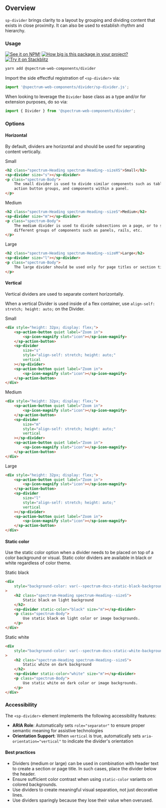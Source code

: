 ## Overview

`sp-divider` brings clarity to a layout by grouping and dividing content that exists in close proximity. It can also be used to establish rhythm and hierarchy.

### Usage

[![See it on NPM!](https://img.shields.io/npm/v/@spectrum-web-components/divider?style=for-the-badge)](https://www.npmjs.com/package/@spectrum-web-components/divider)
[![How big is this package in your project?](https://img.shields.io/bundlephobia/minzip/@spectrum-web-components/divider?style=for-the-badge)](https://bundlephobia.com/result?p=@spectrum-web-components/divider)
[![Try it on Stackblitz](https://img.shields.io/badge/Try%20it%20on-Stackblitz-blue?style=for-the-badge)](https://stackblitz.com/edit/vitejs-vite-rqfjtpgz)

```zsh
yarn add @spectrum-web-components/divider
```

Import the side effectful registration of `<sp-divider>` via:

```js
import '@spectrum-web-components/divider/sp-divider.js';
```

When looking to leverage the `Divider` base class as a type and/or for extension purposes, do so via:

```js
import { Divider } from '@spectrum-web-components/divider';
```

### Options

#### Horizontal

By default, dividers are horizontal and should be used for separating content vertically.

<sp-tabs selected="m" auto label="Horizontal Size Attribute Options">
<sp-tab value="s">Small</sp-tab>
<sp-tab-panel value="s">

```html
<h2 class="spectrum-Heading spectrum-Heading--sizeXS">Small</h2>
<sp-divider size="s"></sp-divider>
<p class="spectrum-Body">
    The small divider is used to divide similar components such as table rows,
    action button groups, and components within a panel.
</p>
```

</sp-tab-panel>
<sp-tab value="m">Medium</sp-tab>
<sp-tab-panel value="m">

```html
<h2 class="spectrum-Heading spectrum-Heading--sizeS">Medium</h2>
<sp-divider size="m"></sp-divider>
<p class="spectrum-Body">
    The medium divider is used to divide subsections on a page, or to separate
    different groups of components such as panels, rails, etc.
</p>
```

</sp-tab-panel>
<sp-tab value="l">Large</sp-tab>
<sp-tab-panel value="l">

```html
<h2 class="spectrum-Heading spectrum-Heading--sizeM">Large</h2>
<sp-divider size="l"></sp-divider>
<p class="spectrum-Body">
    The large divider should be used only for page titles or section titles.
</p>
```

</sp-tab-panel>
</sp-tabs>

#### Vertical

Vertical dividers are used to separate content horizontally.

When a vertical Divider is used inside of a flex container, use `align-self: stretch; height: auto;` on the Divider.

<sp-tabs selected="m" auto label="Vertical Size Attribute Options">
<sp-tab value="s">Small</sp-tab>
<sp-tab-panel value="s">

```html
<div style="height: 32px; display: flex;">
    <sp-action-button quiet label="Zoom in">
        <sp-icon-magnify slot="icon"></sp-icon-magnify>
    </sp-action-button>
    <sp-divider
        size="s"
        style="align-self: stretch; height: auto;"
        vertical
    ></sp-divider>
    <sp-action-button quiet label="Zoom in">
        <sp-icon-magnify slot="icon"></sp-icon-magnify>
    </sp-action-button>
</div>
```

</sp-tab-panel>
<sp-tab value="m">Medium</sp-tab>
<sp-tab-panel value="m">

```html
<div style="height: 32px; display: flex;">
    <sp-action-button quiet label="Zoom in">
        <sp-icon-magnify slot="icon"></sp-icon-magnify>
    </sp-action-button>
    <sp-divider
        size="m"
        style="align-self: stretch; height: auto;"
        vertical
    ></sp-divider>
    <sp-action-button quiet label="Zoom in">
        <sp-icon-magnify slot="icon"></sp-icon-magnify>
    </sp-action-button>
</div>
```

</sp-tab-panel>
<sp-tab value="l">Large</sp-tab>
<sp-tab-panel value="l">

```html
<div style="height: 32px; display: flex;">
    <sp-action-button quiet label="Zoom in">
        <sp-icon-magnify slot="icon"></sp-icon-magnify>
    </sp-action-button>
    <sp-divider
        size="l"
        style="align-self: stretch; height: auto;"
        vertical
    ></sp-divider>
    <sp-action-button quiet label="Zoom in">
        <sp-icon-magnify slot="icon"></sp-icon-magnify>
    </sp-action-button>
</div>
```

</sp-tab-panel>
</sp-tabs>

#### Static color

Use the static color option when a divider needs to be placed on top of a color background or visual. Static color dividers are available in black or white regardless of color theme.

<sp-tabs selected="black" auto label="Static color options">
<sp-tab value="black">Static black</sp-tab>
<sp-tab-panel value="black">

```html
<div
    style="background-color: var(--spectrum-docs-static-black-background-color); color: var(--spectrum-black); padding: 20px"
>
    <h2 class="spectrum-Heading spectrum-Heading--sizeS">
        Static black on light background
    </h2>
    <sp-divider static-color="black" size="m"></sp-divider>
    <p class="spectrum-Body">
        Use static black on light color or image backgrounds.
    </p>
</div>
```

</sp-tab-panel>
<sp-tab value="white">Static white</sp-tab>
<sp-tab-panel value="white">

```html
<div
    style="background-color: var(--spectrum-docs-static-white-background-color); color: var(--spectrum-white); padding: 20px;"
>
    <h2 class="spectrum-Heading spectrum-Heading--sizeS">
        Static white on dark background
    </h2>
    <sp-divider static-color="white" size="m"></sp-divider>
    <p class="spectrum-Body">
        Use static white on dark color or image backgrounds.
    </p>
</div>
```

</sp-tab-panel>
</sp-tabs>

### Accessibility

The `<sp-divider>` element implements the following accessibility features:

- **ARIA Role**: Automatically sets `role="separator"` to ensure proper semantic meaning for assistive technologies
- **Orientation Support**: When `vertical` is true, automatically sets `aria-orientation="vertical"` to indicate the divider's orientation

#### Best practices

- Dividers (medium or large) can be used in combination with header text to create a section or page title. In such cases, place the divider below the header.
- Ensure sufficient color contrast when using `static-color` variants on colored backgrounds.
- Use dividers to create meaningful visual separation, not just decorative lines.
- Use dividers sparingly because they lose their value when overused.
